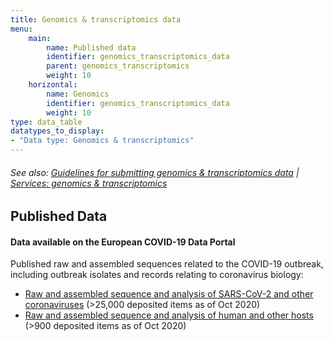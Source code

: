 ```yaml
---
title: Genomics & transcriptomics data
menu:
    main:
        name: Published data
        identifier: genomics_transcriptomics_data
        parent: genomics_transcriptomics
        weight: 10
    horizontal:
        name: Genomics
        identifier: genomics_transcriptomics_data
        weight: 10
type: data_table
datatypes_to_display:
- "Data type: Genomics & transcriptomics"
---
```


###### See also: [Guidelines for submitting genomics & transcriptomics data](../guidelines) | [Services: genomics & transcriptomics](../services)

## Published Data

#### Data available on the European COVID-19 Data Portal

Published raw and assembled sequences related to the COVID-19 outbreak, including outbreak isolates and records relating to coronavirus biology:

* [Raw and assembled sequence and analysis of SARS-CoV-2 and other coronaviruses](https://www.covid19dataportal.org/sequences?db=embl) (>25,000 deposited items as of Oct 2020)
* [Raw and assembled sequence and analysis of human and other hosts](https://www.covid19dataportal.org/host-sequences?db=hostSequences) (>900 deposited items as of Oct 2020)
